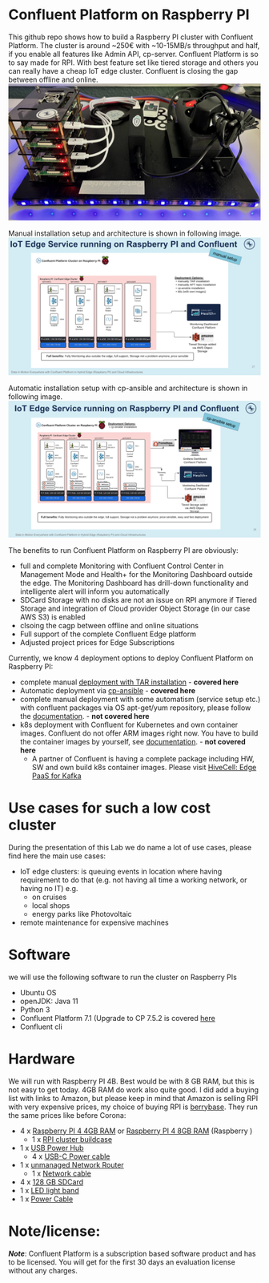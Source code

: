 # Confluent Platform on Raspberry PI

This github repo shows how to build a Raspberry PI cluster with Confluent Platform. The cluster is around ~250€ with ~10-15MB/s throughput and half, if you enable all features like Admin API, cp-server. Confluent Platform is so to say made for RPI. With best feature set like tiered storage and others you can really have a cheap IoT edge cluster. Confluent is closing the gap between offline and online.
![RPI cluster with CP 7.1.1](img/confluent_rpi_cluster.png)

Manual installation setup and architecture is shown in following image.
![Architecture RPI with CP 7.1](tar-ball-installation/img/cp-on-RPI-architecture.png)

Automatic installation setup with cp-ansible and architecture is shown in following image.
![Architecture RPI with CP 7.1](cp-ansible-installation/img/cp-on-RPI-architecture.png)

The benefits to run Confluent Platform on Raspberry PI are obviously:
* full and complete Monitoring with Confluent Control Center in Management Mode and Health+ for the Monitoring Dashboard outside the edge. The Monitoring Dashboard has drill-down functionality and intelligente alert will inform you automatically
* SDCard Storage with no disks are not an issue on RPI anymore if Tiered Storage and integration of Cloud provider Object Storage (in our case AWS S3) is enabled
* clsoing the cagp between offline and online situations
* Full support of the complete Confluent Edge platform
* Adjusted project prices for Edge Subscriptions

Currently, we know 4 deployment options to deploy Confluent Platform on Raspberry PI:
* complete manual [deployment with TAR installation](tar-ball-installation/) - **covered here**
* Automatic deployment via [cp-ansible](cp-ansible-installation/) - **covered here**
* complete manual deployment with some automatism (service setup etc.) with confluent packages via OS apt-get/yum repository, please follow the [documentation](https://docs.confluent.io/platform/current/installation/installing_cp/overview.html).  - **not covered here**
* k8s deployment with Confluent for Kubernetes and own container images. Confluent do not offer ARM images right now. You have to build the container images by yourself, see [documentation](https://docs.confluent.io/platform/current/installation/docker/development.html).  - **not covered here**
   * A partner of Confluent is having a complete package including HW, SW and own build k8s container images. Please visit [HiveCell: Edge PaaS for Kafka](https://hivecell.com/service/)

# Use cases for such a low cost cluster
During the presentation of this Lab we do name a lot of use cases, please find here the main use cases:
* IoT edge clusters: is queuing events in location where having requirement to do that (e.g. not having all time a working network, or having no IT) e.g.
  * on cruises
  * local shops
  * energy parks like Photovoltaic
* remote maintenance for expensive machines

# Software
we will use the following software to run the cluster on Raspberry PIs
* Ubuntu OS
* openJDK: Java 11
* Python 3
* Confluent Platform 7.1 (Upgrade to CP 7.5.2 is covered [here](cp-ansible-installation/update2CP7.5.2.md)
* Confluent cli

# Hardware
We will run with Raspberry PI 4B. Best would be with 8 GB RAM, but this is not easy to get today. 4GB RAM do work also quite good. I did add a buying list with links to Amazon, but please keep in mind that Amazon is selling RPI with very expensive prices, my choice of buying RPI is [berrybase](https://www.berrybase.de/). They run the same prices like before Corona:
* 4 x [Raspberry PI 4 4GB RAM](https://amzn.to/3FwZHX0) or [Raspberry PI 4 8GB RAM](https://amzn.to/3L47MDK) (Raspberry )
    * 1 x [RPI cluster buildcase](https://amzn.to/3vUVCbE)
* 1 x [USB Power Hub](https://amzn.to/3LZDmUm)
    * 4 x [USB-C Power cable](https://amzn.to/3FHU6xb)
* 1 x [unmanaged Network Router](https://amzn.to/3vUyha8)
    * 1 x [Network cable](https://amzn.to/399lb00)
* 4 x [128 GB SDCard](https://amzn.to/3wgqBhy)
* 1 x [LED light band](https://amzn.to/3Ftp6AI)
* 1 x [Power Cable](https://amzn.to/3smIaLE)

# Note/license:
***Note***: Confluent Platform is a subscription based software product and has to be licensed. You will get for the first 30 days an evaluation license without any charges.
